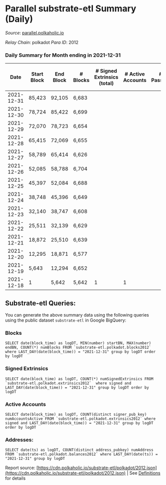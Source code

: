# Parallel substrate-etl Summary (Daily)

_Source_: [parallel.polkaholic.io](https://parallel.polkaholic.io)

*Relay Chain*: polkadot
*Para ID*: 2012



### Daily Summary for Month ending in 2021-12-31


| Date | Start Block | End Block | # Blocks | # Signed Extrinsics (total) | # Active Accounts | # Passive | # New | # Addresses with Balances | # Events | # Transfers | # XCM Transfers In | # XCM Transfers Out |
| ---- | ----------- | --------- | -------- | --------------------------- | ----------------- | --------- | ----- | ------------------------- | -------- | ----------- | ------------------ | ------------------- |
| 2021-12-31 | 85,423 | 92,105 | 6,683  |  |  |  |  | 7 | 13,373 |   |   |   |
| 2021-12-30 | 78,724 | 85,422 | 6,699  |  |  |  |  | 7 | 13,405 |   |   |   |
| 2021-12-29 | 72,070 | 78,723 | 6,654  |  |  |  |  | 7 | 13,311 |   |   |   |
| 2021-12-28 | 65,415 | 72,069 | 6,655  |  |  |  |  | 7 | 13,317 |   |   |   |
| 2021-12-27 | 58,789 | 65,414 | 6,626  |  |  |  |  | 7 | 13,259 |   |   |   |
| 2021-12-26 | 52,085 | 58,788 | 6,704  |  |  |  |  | 7 | 13,415 |   |   |   |
| 2021-12-25 | 45,397 | 52,084 | 6,688  |  |  |  |  |  | 13,382 |   |   |   |
| 2021-12-24 | 38,748 | 45,396 | 6,649  |  |  |  |  | 7 | 13,305 |   |   |   |
| 2021-12-23 | 32,140 | 38,747 | 6,608  |  |  |  |  | 7 | 13,223 |   |   |   |
| 2021-12-22 | 25,511 | 32,139 | 6,629  |  |  |  |  | 7 | 13,264 |   |   |   |
| 2021-12-21 | 18,872 | 25,510 | 6,639  |  |  |  |  | 7 | 13,285 |   |   |   |
| 2021-12-20 | 12,295 | 18,871 | 6,577  |  |  |  |  |  | 13,161 |   |   |   |
| 2021-12-19 | 5,643 | 12,294 | 6,652  |  |  |  |  | 7 | 13,310 |   |   |   |
| 2021-12-18 | 1 | 5,642 | 5,642  | 1 | 1 |  |  | 7 | 11,291 |   |   |   |

## Substrate-etl Queries:
You can generate the above summary data using the following queries using the public dataset `substrate-etl` in Google BigQuery:


### Blocks
```
SELECT date(block_time) as logDT, MIN(number) startBN, MAX(number) endBN, COUNT(*) numBlocks FROM `substrate-etl.polkadot.blocks2012`  where LAST_DAY(date(block_time)) = "2021-12-31" group by logDT order by logDT
```


### Signed Extrinsics
```
SELECT date(block_time) as logDT, COUNT(*) numSignedExtrinsics FROM `substrate-etl.polkadot.extrinsics2012`  where signed and LAST_DAY(date(block_time)) = "2021-12-31" group by logDT order by logDT
```


### Active Accounts
```
SELECT date(block_time) as logDT, COUNT(distinct signer_pub_key) numAccountsActive FROM `substrate-etl.polkadot.extrinsics2012` where signed and LAST_DAY(date(block_time)) = "2021-12-31" group by logDT order by logDT
```


### Addresses:
```
SELECT date(ts) as logDT, COUNT(distinct address_pubkey) numAddress FROM `substrate-etl.polkadot.balances2012` where LAST_DAY(date(ts)) = "2021-12-31" group by logDT
```



Report source: [https://cdn.polkaholic.io/substrate-etl/polkadot/2012.json](https://cdn.polkaholic.io/substrate-etl/polkadot/2012.json) | See [Definitions](/DEFINITIONS.md) for details
